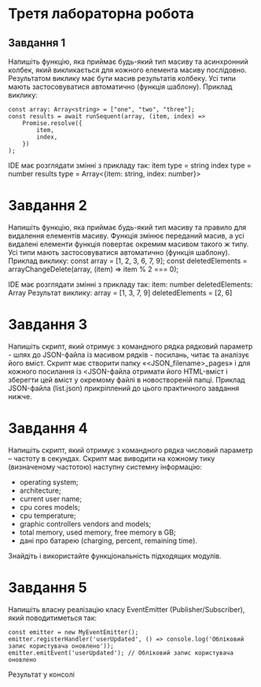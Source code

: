 # Третя лабораторна робота
## Завдання 1
Напишіть функцію, яка приймає будь-який тип масиву та асинхронний колбек, який викликається для кожного елемента масиву послідовно. Результатом виклику має бути масив результатів колбеку. Усі типи мають застосовуватися автоматично (функція шаблону). Приклад виклику:

    const array: Array<string> = ["one", "two", "three"];
    const results = await runSequent(array, (item, index) =>
        Promise.resolve({
            item,
            index,
        })
    );

IDE має розглядати змінні з прикладу так:
    item type = string
    index type = number
    results type = Array<{item: string, index: number}>

# Завдання 2
Напишіть функцію, яка приймає будь-який тип масиву та правило для видалення елементів масиву. Функція змінює переданий масив, а усі видалені елементи функція повертає окремим масивом такого ж типу. Усі типи мають застосовуватися автоматично (функція шаблону). Приклад виклику:
    const array = [1, 2, 3, 6, 7, 9];
    const deletedElements = arrayChangeDelete(array, (item) => item % 2 === 0);

IDE має розглядати змінні з прикладу так:
    item: number
    deletedElements: Array
Результат виклику:
    array = [1, 3, 7, 9]
    deletedElements = [2, 6]

# Завдання 3
Напишіть скрипт, який отримує з командного рядка рядковий параметр - шлях до JSON-файла із масивом рядків - посилань, читає та аналізує його вміст. Скрипт має створити папку «<JSON_filename>_pages» і для кожного посилання із <JSON-файла отримати його HTML-вміст і зберегти цей вміст у окремому файлі в новоствореній папці. Приклад JSON-файла (list.json) прикріплений до цього практичного завдання нижче.

# Завдання 4
Напишіть скрипт, який отримує з командного рядка числовий параметр – частоту в секундах. Скрипт має виводити на кожному тику (визначеному частотою) наступну системну інформацію:

- operating system;
- architecture;
- current user name;
- cpu cores models;
- cpu temperature;
- graphic controllers vendors and models;
- total memory, used memory, free memory в GB;
- дані про батарею (charging, percent, remaining time).

Знайдіть і використайте функціональність підходящих модулів.

# Завдання 5
Напишіть власну реалізацію класу EventEmitter (Publisher/Subscriber), який поводитиметься так:

    const emitter = new MyEventEmitter();
    emitter.registerHandler('userUpdated', () => console.log('Обліковий запис користувача оновлено'));
    emitter.emitEvent('userUpdated'); // Обліковий запис користувача оновлено

Результат у консолі